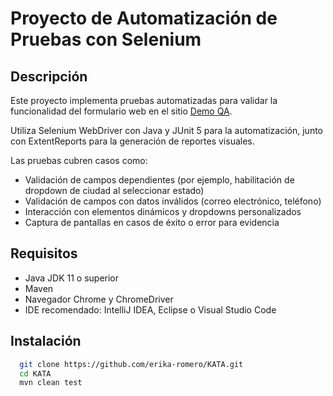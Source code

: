 # Proyecto de Automatización de Pruebas con Selenium

## Descripción

Este proyecto implementa pruebas automatizadas para validar la funcionalidad del formulario web en el sitio [Demo QA](https://demoqa.com/automation-practice-form).

Utiliza Selenium WebDriver con Java y JUnit 5 para la automatización, junto con ExtentReports para la generación de reportes visuales.  

Las pruebas cubren casos como:  
- Validación de campos dependientes (por ejemplo, habilitación de dropdown de ciudad al seleccionar estado)  
- Validación de campos con datos inválidos (correo electrónico, teléfono)  
- Interacción con elementos dinámicos y dropdowns personalizados  
- Captura de pantallas en casos de éxito o error para evidencia  

## Requisitos

- Java JDK 11 o superior  
- Maven
- Navegador Chrome y ChromeDriver
- IDE recomendado: IntelliJ IDEA, Eclipse o Visual Studio Code  

## Instalación

```bash
  git clone https://github.com/erika-romero/KATA.git
  cd KATA
  mvn clean test
```
